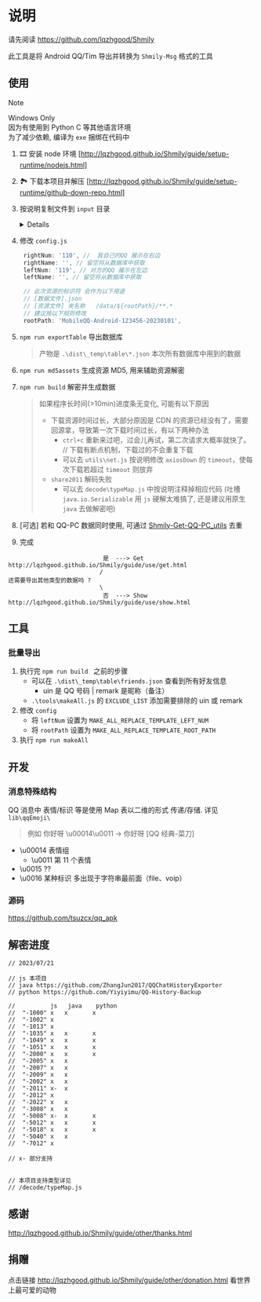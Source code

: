 # 说明

请先阅读 https://github.com/lqzhgood/Shmily

此工具是将 Android QQ/Tim 导出并转换为 `Shmily-Msg` 格式的工具

## 使用

> [!NOTE]
> Windows Only <br />
> 因为有使用到 Python C 等其他语言环境 <br />
> 为了减少依赖, 编译为 `exe` 捆绑在代码中 <br />

1. 🎞️ 安装 node 环境 [http://lqzhgood.github.io/Shmily/guide/setup-runtime/nodejs.html]
2. 🏞️ 下载本项目并解压 [http://lqzhgood.github.io/Shmily/guide/setup-runtime/github-down-repo.html]
3. 按说明复制文件到 `input` 目录
    <details>

    ```
    // input 文件夹结构

    -\ input
        -\ data
            -\ databases  // 数据库
            -\ files      // 数据库解密相关文件
                - kc
        -\ assets
            -\ .emotionsm // 表情 注意有个 . 开头
            -\ chatpic    // 图片
            -\ ptt        // 语音
            -\ file       // 文件
            -\ video      // 视频
            -\ other      // 其他文件
                -\ tencent
                -\ QQ
                -\ Tim
                -\ ...

    // 关于 `other\*`
    所有和聊天记录相关的文件都可以放这里, 结构不限
    找不到的文件会从`other`中使用`MD5`或`文件名`去匹配
    ```

    | 一级      | 二级          | QQ 路径                                                         | TIM 路径                                              |
    | --------- | ------------- | --------------------------------------------------------------- | ----------------------------------------------------- |
    | `data\`   |               |                                                                 |                                                       |
    |           | `databases\`  | /data/data/com.tencent.mobileqq/databases/                      | /data/data/com.tencent.tim/databases/                 |
    |           | `files\kc`    | /data/data/com.tencent.mobileqq/files/kc                        | /data/data/com.tencent.tim/files/kc                   |
    | `assets\` |               |                                                                 |                                                       |
    |           | `.emotionsm\` | /tencent/MobileQQ/.emotionsm/                                   | /tencent/Tim/.emotionsm/                              |
    |           |               | /Android/data/com.tencent.mobileqq/Tencent/MobileQQ/.emotionsm/ | /Android/data/com.tencent.tim/Tencent/Tim/.emotionsm/ |
    |           | `chatpic\`    | /Android/data/com.tencent.mobileqq/Tencent/MobileQQ/chatpic/    | /Android/data/com.tencent.tim/Tencent/Tim/chatpic/    |
    |           | `ptt\`        | /Android/data/com.tencent.mobileqq/Tencent/MobileQQ/${QQ}/ptt/  | /tencent/Tim/${QQ}/ptt/                               |
    |           |               |                                                                 | /Android/data/com.tencent.tim/Tencent/Tim/${QQ}/ptt/  |
    |           | `file\`       | /Android/data/com.tencent.mobileqq/Tencent/QQfile_recv/         | /Android/data/com.tencent.tim/Tencent/TIMfile_recv/   |
    |           | `video\`      |                                                                 | /tencent/Tim/shortvideo/                              |
    |           |               |                                                                 | /Android/data/com.tencent.tim/Tencent/Tim/shortvideo/ |
    |           | `other\*`     | /tencent                                                        | /tencent                                              |
    |           |               | /Android/data/com.tencent.mobileqq                              | /Android/data/com.tencent.tim                         |
    |           |               | ...                                                             | ...                                                   |

    </details>

4. 修改 `config.js`
   ```js
    rightNum: '110', //  我自己的QQ 展示在右边
    rightName: '', // 留空将从数据库中获取
    leftNum: '119', // 对方的QQ 展示在左边
    leftName: '', // 留空将从数据库中获取

    // 此次资源的标识符 会作为以下用途
    // [数据文件].json
    // [资源文件] 夹名称   /data/${rootPath}/**.*
    // 建议按以下规则修改
    rootPath: 'MobileQQ-Android-123456-20230101',
   ```
6. `npm run exportTable` 导出数据库
   > 产物是 `.\dist\_temp\table\*.json` 本次所有数据库中用到的数据
7. `npm run md5assets` 生成资源 MD5, 用来辅助资源解密
8. `npm run build` 解密并生成数据 
   > 如果程序长时间(>10min)进度条无变化, 可能有以下原因
   > 
   > - 下载资源时间过长，大部分原因是 CDN 的资源已经没有了，需要回源拿，导致第一次下载时间过长，有以下两种办法
   >   - `ctrl+c` 重新来过吧，过会儿再试，第二次请求大概率就快了。 // 下载有断点机制，下载过的不会重复下载
   >   - 可以去 `utils\net.js` 按说明修改 `axiosDown` 的 `timeout`，使每次下载若超过 `timeout` 则放弃
   > - `share2011` 解码失败
   >   - 可以去 `decode\typeMap.js` 中按说明注释掉相应代码 (吐槽 `java.io.Serializable` 用 `js` 硬解太难搞了, 还是建议用原生 `java` 去做解密吧)

9. [可选] 若和 QQ-PC 数据同时使用, 可通过 [Shmily-Get-QQ-PC_utils](https://github.com/lqzhgood/Shmily-Get-QQ-PC_utils) 去重
10. 完成
```
                           是  ---> Get   http://lqzhgood.github.io/Shmily/guide/use/get.html
                          /  
还需要导出其他类型的数据吗 ? 
                          \  
                           否  ---> Show  http://lqzhgood.github.io/Shmily/guide/use/show.html
```

## 工具

### 批量导出

1. 执行完 `npm run build ` 之前的步骤
    - 可以在 `.\dist\_temp\table\friends.json` 查看到所有好友信息
        - uin 是 QQ 号码 | remark 是昵称（备注）
    - `.\tools\makeAll.js` 的 `EXCLUDE_LIST` 添加需要排除的 uin 或 remark
2. 修改 `config`
    - 将 `leftNum` 设置为 `MAKE_ALL_REPLACE_TEMPLATE_LEFT_NUM`
    - 将 `rootPath` 设置为 `MAKE_ALL_REPLACE_TEMPLATE_ROOT_PATH`
3. 执行 `npm run makeAll`

## 开发

### 消息特殊结构

QQ 消息中 表情/标识 等是使用 Map 表以二维的形式 传递/存储. 详见 `lib\qqEmoji\`

> 例如 你好呀 \u00014\u0011 -> 你好呀 [QQ 经典-菜刀]

-   \u00014 表情组
    -   \u0011 第 11 个表情
-   \u0015 ??
-   \u0016 某种标识 多出现于字符串最前面（file、voip）

### 源码

https://github.com/tsuzcx/qq_apk

## 解密进度

```
// 2023/07/21

// js 本项目
// java https://github.com/ZhangJun2017/QQChatHistoryExporter
// python https://github.com/Yiyiyimu/QQ-History-Backup

//          js   java    python
//  "-1000" x   x       x
//  "-1002" x
//  "-1013" x
//  "-1035" x   x       x
//  "-1049" x   x       x
//  "-1051" x   x       x
//  "-2000" x   x       x
//  "-2005" x   x
//  "-2007" x   x
//  "-2009" x   x
//  "-2002" x   x
//  "-2011" x-  x
//  "-2012" x
//  "-2022" x   x
//  "-3008" x   x
//  "-5008" x-  x       x
//  "-5012" x   x       x
//  "-5018" x   x       x
//  "-5040" x   x
//  "-7012" x

// x- 部分支持


// 本项目支持类型详见
// /decode/typeMap.js

```

## 感谢

http://lqzhgood.github.io/Shmily/guide/other/thanks.html

## 捐赠

点击链接 http://lqzhgood.github.io/Shmily/guide/other/donation.html 看世界上最可爱的动物
